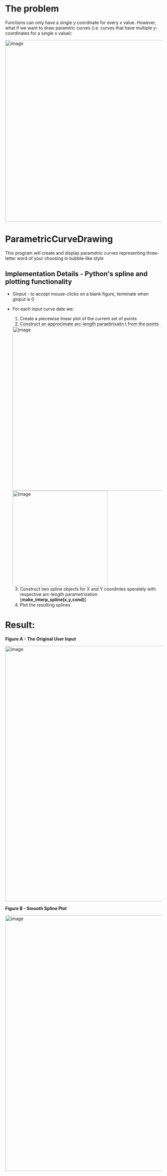 
# The problem

Functions can only have a single y coordinate for every x value. However, what if we want to draw paramtric curves (i.e. curves that have multiple y-coordinates for a single x value):

<img width="581" alt="image" src="https://user-images.githubusercontent.com/59632554/211046128-e2fb2391-3198-44bb-8163-d4fb307e049d.png">

# ParametricCurveDrawing

This program will create and display parametric curves representing three-letter word of your choosing in bubble-like style


## Implementation Details - Python's spline and plotting functionality
* Ginput - to accept mouse-clicks on a blank figure, terminate when ginput is 0
* For each input curve date we: 
  1)  Create a piecewise linear plot of the current set of points
  2) Construct an approcimate arc-length paraetirixaitn t from the points
   <img width="526" alt="image" src="https://user-images.githubusercontent.com/59632554/211046039-29a4e53e-cea6-4e05-bf57-647f39752e20.png">
   <img width="306" alt="image" src="https://user-images.githubusercontent.com/59632554/211048394-de8a1062-ce3b-4bd3-a0a9-18435a985914.png">
  
  3) Construct two spline objects for X and Y coordintes sperately with respective arc-length parametrization [**make_interp_spline(x,y,cond)**]
  4) Plot the resulting splines
  
# Result:

**Figure A - The Original User Input**

<img width="818" alt="image" src="https://user-images.githubusercontent.com/59632554/211047677-46935e2f-3fdf-4cc9-80a1-7dfbfb4fe919.png">

**Figure B - Smooth Spline Plot**

<img width="819" alt="image" src="https://user-images.githubusercontent.com/59632554/211046856-085f476b-d260-4abe-88a6-1e0df9f33a95.png">

  
  
 


  
